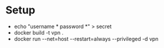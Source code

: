 # Setup

* echo "username * password *" > secret
* docker build -t vpn .
* docker run --net=host --restart=always --privileged -d vpn
